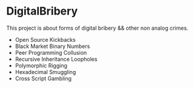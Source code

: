 # DigitalBribery
This project is about forms of digital bribery && other non analog crimes.

- Open Source Kickbacks
- Black Market Binary Numbers
- Peer Programming Collusion
- Recursive Inheritance Loopholes
- Polymorphic Rigging
- Hexadecimal Smuggling
- Cross Script Gambling
